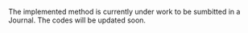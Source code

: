 
The implemented method is currently under work to be sumbitted in a Journal.
The codes will be updated soon.
